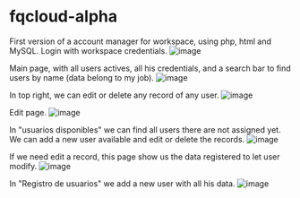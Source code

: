 # fqcloud-alpha
First version of a account manager for workspace, using php, html and MySQL.
Login with workspace credentials.
![image](https://user-images.githubusercontent.com/48299021/173667156-8ad26930-b685-4e23-9809-6730732bb993.png)

Main page, with all users actives, all his credentials, and a search bar to find users by name (data belong to my job).
![image](https://user-images.githubusercontent.com/48299021/173668254-af5ba2fd-ceba-400a-85da-581986b56af4.png)

In top right, we can edit or delete any record of any user.
![image](https://user-images.githubusercontent.com/48299021/173673558-224e244c-0912-4114-815b-e824f88e5794.png)

Edit page.
![image](https://user-images.githubusercontent.com/48299021/173673845-3270a333-0282-4392-8333-e8e731ef5801.png)


In "usuarios disponibles" we can find all users there are not assigned yet. We can add a new user available and edit or delete the records.
![image](https://user-images.githubusercontent.com/48299021/173669076-5c580012-818b-4e42-8c4d-3be2adc05d74.png)

If we need edit a record, this page show us the data registered to let user modify.
![image](https://user-images.githubusercontent.com/48299021/173671162-a5ba712e-da76-469c-8281-15b5fde3381b.png)

In "Registro de usuarios" we add a new user with all his data.
![image](https://user-images.githubusercontent.com/48299021/173673081-d3caf329-c465-4a92-95b9-c9e7f0c5efd7.png)





